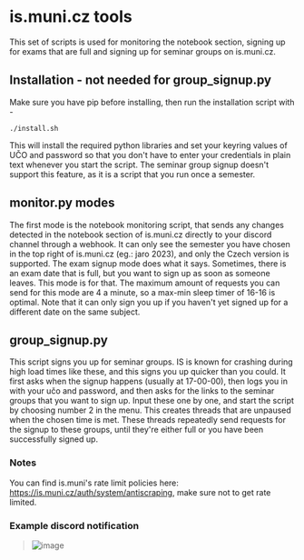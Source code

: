 # is.muni.cz tools

This set of scripts is used for monitoring the notebook section, signing up for exams that are full and signing up for seminar groups on is.muni.cz. 

## Installation - not needed for group_signup.py

Make sure you have pip before installing, then run the installation script with -

```
./install.sh
```

This will install the required python libraries and set your keyring values of UČO and password so that you don't have to enter your credentials in plain text whenever you start the script. The seminar group signup doesn't support this feature, as it is a script that you run once a semester.

## monitor.py modes

The first mode is the notebook monitoring script, that sends any changes detected in the notebook section of is.muni.cz directly to your discord channel through a webhook. It can only see the semester you have chosen in the top right of is.muni.cz (eg.: jaro 2023), and only the Czech version is supported. The exam signup mode does what it says. Sometimes, there is an exam date that is full, but you want to sign up as soon as someone leaves. This mode is for that. The maximum amount of requests you can send for this mode are 4 a minute, so a max-min sleep timer of 16-16 is optimal. Note that it can only sign you up if you haven't yet signed up for a different date on the same subject.

## group_signup.py

This script signs you up for seminar groups. IS is known for crashing during high load times like these, and this signs you up quicker than you could. It first asks when the signup happens (usually at 17-00-00), then logs you in with your učo and password, and then asks for the links to the seminar groups that you want to sign up. Input these one by one, and start the script by choosing number 2 in the menu. This creates threads that are unpaused when the chosen time is met. These threads repeatedly send requests for the signup to these groups, until they're either full or you have been successfully signed up.

### Notes

You can find is.muni's rate limit policies here: https://is.muni.cz/auth/system/antiscraping, make sure not to get rate limited.

### Example discord notification

> ![image](https://user-images.githubusercontent.com/49403617/170205830-52dfdd8c-620f-484f-98c3-c7ce6dcb66fa.png)
